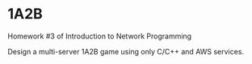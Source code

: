 # 1A2B

Homework #3 of Introduction to Network Programming

Design a multi-server 1A2B game using only C/C++ and AWS services.
